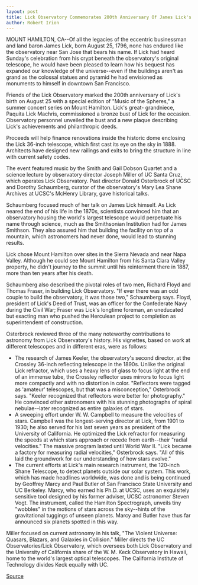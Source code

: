 ```yaml
---
layout: post
title: Lick Observatory Commemorates 200th Anniversary Of James Lick's Birth
author: Robert Irion
---
```


MOUNT HAMILTON, CA--Of all the legacies of the eccentric  businessman and land baron James Lick, born August 25, 1796, none  has endured like the observatory near San Jose that bears his name.  If Lick had heard Sunday's celebration from his crypt beneath the  observatory's original telescope, he would have been pleased to learn  how his bequest has expanded our knowledge of the universe--even  if the buildings aren't as grand as the colossal statues and pyramid  he had envisioned as monuments to himself in downtown San  Francisco.

Friends of the Lick Observatory marked the 200th anniversary  of Lick's birth on August 25 with a special edition of "Music of the  Spheres," a summer concert series on Mount Hamilton. Lick's great- grandniece, Paquita Lick Machris, commissioned a bronze bust of  Lick for the occasion. Observatory personnel unveiled the bust and a  new plaque describing Lick's achievements and philanthropic deeds.

Proceeds will help finance renovations inside the historic  dome enclosing the Lick 36-inch telescope, which first cast its eye  on the sky in 1888. Architects have designed new railings and exits  to bring the structure in line with current safety codes.

The event featured music by the Smith and Gail Dobson Quartet  and a science lecture by observatory director Joseph Miller of UC  Santa Cruz, which operates Lick Observatory. Past director Donald  Osterbrock of UCSC and Dorothy Schaumberg, curator of the  observatory's Mary Lea Shane Archives at UCSC's McHenry Library,  gave historical talks.

Schaumberg focused much of her talk on James Lick himself.  As Lick neared the end of his life in the 1870s, scientists convinced  him that an observatory housing the world's largest telescope would  perpetuate his name through science, much as the Smithsonian  Institution had for James Smithson. They also assured him that  building the facility on top of a mountain, which astronomers had  never done, would lead to stunning results.

Lick chose Mount Hamilton over sites in the Sierra Nevada and  near Napa Valley. Although he could see Mount Hamilton from his  Santa Clara Valley property, he didn't journey to the summit until  his reinterment there in 1887, more than ten years after his death.

Schaumberg also described the pivotal roles of two men,  Richard Floyd and Thomas Fraser, in building Lick Observatory. "If  ever there was an odd couple to build the observatory, it was those  two," Schaumberg says. Floyd, president of Lick's Deed of Trust, was  an officer for the Confederate Navy during the Civil War; Fraser was  Lick's longtime foreman, an uneducated but exacting man who pushed  the Herculean project to completion as superintendent of  construction.

Osterbrock reviewed three of the many noteworthy  contributions to astronomy from Lick Observatory's history. His  vignettes, based on work at different telescopes and in different  eras, were as follows:

* The research of James Keeler, the observatory's second  director, at the Crossley 36-inch reflecting telescope in the 1890s.  Unlike the original Lick refractor, which uses a heavy lens of glass  to focus light at the end of an immense tube, the Crossley reflector  uses mirrors to focus light more compactly and with no distortion in  color. "Reflectors were tagged as 'amateur' telescopes, but that was  a misconception," Osterbrock says. "Keeler recognized that  reflectors were better for photography." He convinced other  astronomers with his stunning photographs of spiral nebulae--later  recognized as entire galaxies of stars.
* A sweeping effort under W. W. Campbell to measure the  velocities of stars. Campbell was the longest-serving director at  Lick, from 1901 to 1930; he also served for his last seven years as  president of the University of California. He optimized the Lick  refractor for measuring the speeds at which stars approach or  recede from earth--their "radial velocities." The massive program  lasted until World War II. "Lick became a factory for measuring  radial velocities," Osterbrock says. "All of this laid the groundwork  for our understanding of how stars evolve."
* The current efforts at Lick's main research instrument, the  120-inch Shane Telescope, to detect planets outside our solar  system. This work, which has made headlines worldwide, was done  and is being continued by Geoffrey Marcy and Paul Butler of San  Francisco State University and UC Berkeley. Marcy, who earned his  Ph.D. at UCSC, uses an exquisitely sensitive tool designed by his  former adviser, UCSC astronomer Steven Vogt. The instrument,  called the Hamilton Spectrograph, unveils tiny "wobbles" in the  motions of stars across the sky--hints of the gravitational tuggings  of unseen planets. Marcy and Butler have thus far announced six  planets spotted in this way.

Miller focused on current astronomy in his talk, "The Violent  Universe: Quasars, Blazars, and Galaxies in Collision." Miller directs  the UC Observatories/Lick Observatory, which oversees both Lick  Observatory and the University of California share of the W. M. Keck  Observatory in Hawaii, home to the world's largest optical  telescopes. The California Institute of Technology divides Keck  equally with UC.

[Source](http://www1.ucsc.edu/news_events/press_releases/archive/96-97/08-96/082696-Lick_Observatory_ma.html "Permalink to 082696-Lick_Observatory_ma")